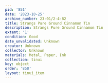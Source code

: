 ```yaml
---
pid: '851'
date: '2023-10-25'
archive_number: 23-01/2-4-82
title: Strangs Pure Ground Cinnamon Tin
description: Strangs Pure Ground Cinnamon Tin
extent: '1'
condition: Good
date_unvalidated: Unknown
creator: Unknown
collector: Unknown
materials: Metal, Paper, Ink
collection: tinui
key: object
order: '850'
layout: tinui_item
---
```


